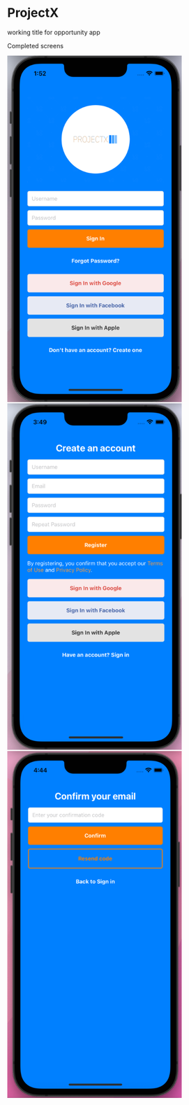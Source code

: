 # ProjectX
working title for opportunity app

Completed screens

<p float="left">
  <img src="assets/images/SignInScreen.png" width="400" />
  <img src="assets/images/SignUpScreen.png" width="400" /> 
  <img src="assets/images/ConfirmEmailScreen.png" width="400" /> 
</p>
